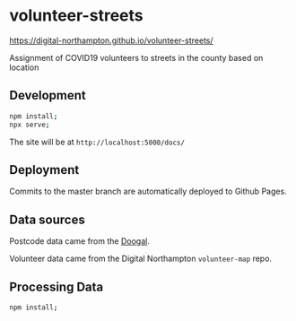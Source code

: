 # volunteer-streets

https://digital-northampton.github.io/volunteer-streets/

Assignment of COVID19 volunteers to streets in the county based on location 

## Development

```sh
npm install;
npx serve;
```

The site will be at `http://localhost:5000/docs/`

## Deployment

Commits to the master branch are automatically deployed to Github Pages.

## Data sources

Postcode data came from the [Doogal](https://www.doogal.co.uk).

Volunteer data came from the Digital Northampton `volunteer-map` repo.

## Processing Data

```sh
npm install;

```
